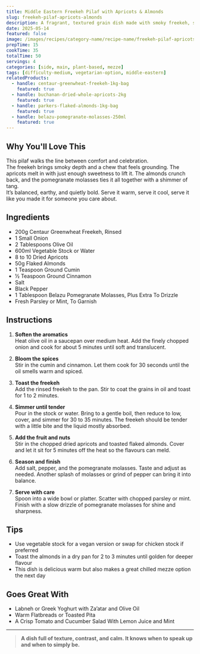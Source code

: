 ```yaml
---
title: Middle Eastern Freekeh Pilaf with Apricots & Almonds
slug: freekeh-pilaf-apricots-almonds
description: A fragrant, textured grain dish made with smoky freekeh, sweet dried apricots, crunchy almonds, and a drizzle of tangy pomegranate molasses.
date: 2025-05-14
featured: false
image: /images/recipes/category-name/recipe-name/freekeh-pilaf-apricots-almonds.webp
prepTime: 15
cookTime: 35
totalTime: 50
servings: 4
categories: [side, main, plant-based, mezze]
tags: [difficulty-medium, vegetarian-option, middle-eastern]
relatedProducts:
  - handle: centaur-greenwheat-freekeh-1kg-bag
    featured: true
  - handle: buchanan-dried-whole-apricots-2kg
    featured: true
  - handle: parkers-flaked-almonds-1kg-bag
    featured: true
  - handle: belazu-pomegranate-molasses-250ml
    featured: true
---
```


## Why You'll Love This

This pilaf walks the line between comfort and celebration.  
The freekeh brings smoky depth and a chew that feels grounding. The apricots melt in with just enough sweetness to lift it. The almonds crunch back, and the pomegranate molasses ties it all together with a shimmer of tang.  
It’s balanced, earthy, and quietly bold. Serve it warm, serve it cool, serve it like you made it for someone you care about.

## Ingredients

- 200g Centaur Greenwheat Freekeh, Rinsed  
- 1 Small Onion  
- 2 Tablespoons Olive Oil  
- 600ml Vegetable Stock or Water  
- 8 to 10 Dried Apricots  
- 50g Flaked Almonds  
- 1 Teaspoon Ground Cumin  
- ½ Teaspoon Ground Cinnamon  
- Salt  
- Black Pepper  
- 1 Tablespoon Belazu Pomegranate Molasses, Plus Extra To Drizzle  
- Fresh Parsley or Mint, To Garnish

## Instructions

1. **Soften the aromatics**  
   Heat olive oil in a saucepan over medium heat. Add the finely chopped onion and cook for about 5 minutes until soft and translucent.

2. **Bloom the spices**  
   Stir in the cumin and cinnamon. Let them cook for 30 seconds until the oil smells warm and spiced.

3. **Toast the freekeh**  
   Add the rinsed freekeh to the pan. Stir to coat the grains in oil and toast for 1 to 2 minutes.

4. **Simmer until tender**  
   Pour in the stock or water. Bring to a gentle boil, then reduce to low, cover, and simmer for 30 to 35 minutes. The freekeh should be tender with a little bite and the liquid mostly absorbed.

5. **Add the fruit and nuts**  
   Stir in the chopped dried apricots and toasted flaked almonds. Cover and let it sit for 5 minutes off the heat so the flavours can meld.

6. **Season and finish**  
   Add salt, pepper, and the pomegranate molasses. Taste and adjust as needed. Another splash of molasses or grind of pepper can bring it into balance.

7. **Serve with care**  
   Spoon into a wide bowl or platter. Scatter with chopped parsley or mint. Finish with a slow drizzle of pomegranate molasses for shine and sharpness.

## Tips

- Use vegetable stock for a vegan version or swap for chicken stock if preferred  
- Toast the almonds in a dry pan for 2 to 3 minutes until golden for deeper flavour  
- This dish is delicious warm but also makes a great chilled mezze option the next day

## Goes Great With

- Labneh or Greek Yoghurt with Za’atar and Olive Oil  
- Warm Flatbreads or Toasted Pita  
- A Crisp Tomato and Cucumber Salad With Lemon Juice and Mint

---

> **A dish full of texture, contrast, and calm. It knows when to speak up and when to simply be.**